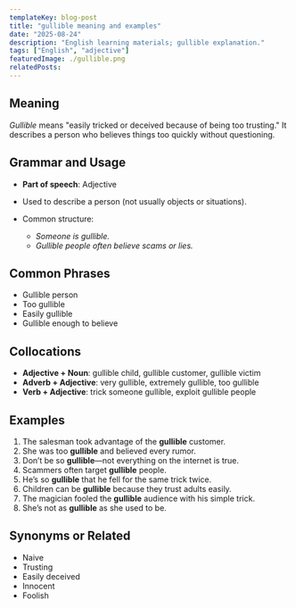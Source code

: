 ```yaml
---
templateKey: blog-post
title: "gullible meaning and examples"
date: "2025-08-24"
description: "English learning materials; gullible explanation."
tags: ["English", "adjective"]
featuredImage: ./gullible.png
relatedPosts:
---
```


## Meaning

_Gullible_ means "easily tricked or deceived because of being too trusting."
It describes a person who believes things too quickly without questioning.

## Grammar and Usage

- **Part of speech**: Adjective
- Used to describe a person (not usually objects or situations).
- Common structure:

  - _Someone is gullible._
  - _Gullible people often believe scams or lies._

## Common Phrases

- Gullible person
- Too gullible
- Easily gullible
- Gullible enough to believe

## Collocations

- **Adjective + Noun**: gullible child, gullible customer, gullible victim
- **Adverb + Adjective**: very gullible, extremely gullible, too gullible
- **Verb + Adjective**: trick someone gullible, exploit gullible people

## Examples

1. The salesman took advantage of the **gullible** customer.
2. She was too **gullible** and believed every rumor.
3. Don’t be so **gullible**—not everything on the internet is true.
4. Scammers often target **gullible** people.
5. He’s so **gullible** that he fell for the same trick twice.
6. Children can be **gullible** because they trust adults easily.
7. The magician fooled the **gullible** audience with his simple trick.
8. She’s not as **gullible** as she used to be.

## Synonyms or Related

- Naive
- Trusting
- Easily deceived
- Innocent
- Foolish
